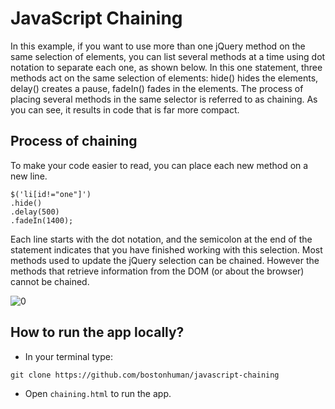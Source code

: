 # JavaScript Chaining

In this example, if you want to use more than one jQuery method on the same selection of elements, you can list several methods at a time using dot notation to separate each one, as shown below. In this one statement, three methods act on the same selection of elements: hide() hides the elements, delay() creates a pause, fadeIn() fades in the elements. The process of placing several methods in the same selector is referred to as chaining. As you can see, it results in code that is far more compact.

## Process of chaining

To make your code easier to read, you can place each new method on a new line.
```
$('li[id!="one"]')
.hide()
.delay(500)
.fadeIn(1400);
```

Each line starts with the dot notation, and the semicolon at the end of the statement indicates that you have finished working with this selection. Most methods used to update the jQuery selection can be chained. However the methods that retrieve information from the DOM (or about the browser) cannot be chained.

![0](https://cloud.githubusercontent.com/assets/18538482/16905214/a10242d4-4c70-11e6-9584-ee14649fa1ea.png)

## How to run the app locally?

* In your terminal type:
```
git clone https://github.com/bostonhuman/javascript-chaining
```
* Open `chaining.html` to run the app.
